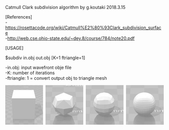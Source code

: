 Catmull Clark subdivision algorithm by g.koutaki 2018.3.15

[References]<br>
-https://rosettacode.org/wiki/Catmull%E2%80%93Clark_subdivision_surface<br>
-http://web.cse.ohio-state.edu/~dey.8/course/784/note20.pdf<br>


[USAGE]

$subdiv in.obj out.obj [K=1 ftriangle=1]

-in.obj: input wavefront obje file<br>
-K: number of iterations<br>
-ftriangle: 1 = convert output obj to triangle mesh<br>

<img src="./subdiv.png">
